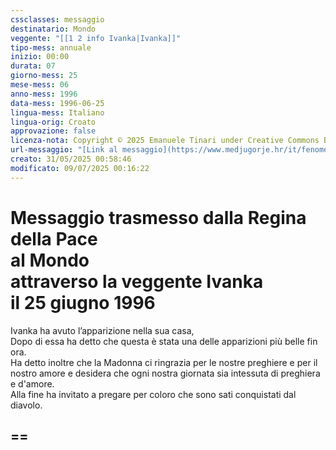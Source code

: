 ```yaml
---
cssclasses: messaggio
destinatario: Mondo
veggente: "[[1 2 info Ivanka|Ivanka]]"
tipo-mess: annuale
inizio: 00:00
durata: 07
giorno-mess: 25
mese-mess: 06
anno-mess: 1996
data-mess: 1996-06-25
lingua-mess: Italiano
lingua-orig: Croato
approvazione: false
licenza-nota: Copyright © 2025 Emanuele Tinari under Creative Commons BY-NC-SA 4.0 https://creativecommons.org/licenses/by-nc-sa/4.0/
url-messaggio: "[Link al messaggio](https://www.medjugorje.hr/it/fenomeno-di-medjugorje/apparizioni-annuali/)"
creato: 31/05/2025 00:58:46
modificato: 09/07/2025 00:16:22
---
```


# Messaggio trasmesso dalla Regina della Pace<br>al Mondo<br>attraverso la veggente Ivanka<br>il 25 giugno 1996

Ivanka ha avuto l’apparizione nella sua casa,<br>Dopo di essa ha detto che questa è stata una delle apparizioni più belle fin ora.<br>Ha detto inoltre che la Madonna ci ringrazia per le nostre preghiere e per il nostro amore e desidera che ogni nostra giornata sia intessuta di preghiera e d'amore.<br>Alla fine ha invitato a pregare per coloro che sono sati conquistati dal diavolo.

## ==

